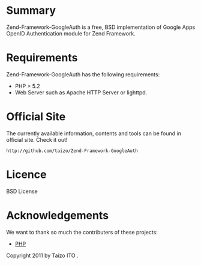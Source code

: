 Summary
=======
Zend-Framework-GoogleAuth is a free, BSD implementation of Google Apps OpenID
Authentication module for Zend Framework.

Requirements
============
Zend-Framework-GoogleAuth has the following requirements:

* PHP > 5.2
* Web Server such as Apache HTTP Server or lighttpd.

Official Site
=============
The currently available information, contents and tools can be found in
official site.  Check it out!

    http://github.com/taizo/Zend-Framework-GoogleAuth

Licence
=======
BSD License

Acknowledgements
================
We want to thank so much the contributers of these projects:

* [PHP](http://www.php.net)


Copyright 2011 by Taizo ITO <taizoster AT gmail DOT com>.
